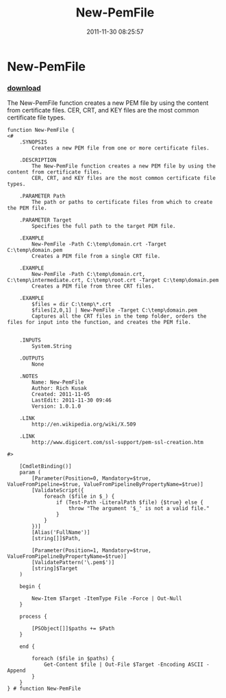 ﻿---
pid:            3075
poster:         Rich Kusak
title:          New-PemFile
date:           2011-11-30 08:25:57
format:         posh
parent:         0
parent:         0

---

# New-PemFile

### [download](3075.ps1)

The New-PemFile function creates a new PEM file by using the content from certificate files.
CER, CRT, and KEY files are the most common certificate file types.

```posh
function New-PemFile {
<#
	.SYNOPSIS
		Creates a new PEM file from one or more certificate files.

	.DESCRIPTION
		The New-PemFile function creates a new PEM file by using the content from certificate files.
		CER, CRT, and KEY files are the most common certificate file types.

	.PARAMETER Path
		The path or paths to certificate files from which to create the PEM file.

	.PARAMETER Target
		Specifies the full path to the target PEM file.

	.EXAMPLE
		New-PemFile -Path C:\temp\domain.crt -Target C:\temp\domain.pem
		Creates a PEM file from a single CRT file.

	.EXAMPLE
		New-PemFile -Path C:\temp\domain.crt, C:\temp\intermediate.crt, C:\temp\root.crt -Target C:\temp\domain.pem
		Creates a PEM file from three CRT files.
		
	.EXAMPLE
		$files = dir C:\temp\*.crt
		$files[2,0,1] | New-PemFile -Target C:\temp\domain.pem
		Captures all the CRT files in the temp folder, orders the files for input into the function, and creates the PEM file.
		

	.INPUTS
		System.String

	.OUTPUTS
		None

	.NOTES
		Name: New-PemFile
		Author: Rich Kusak
		Created: 2011-11-05
		LastEdit: 2011-11-30 09:46
		Version: 1.0.1.0

	.LINK
		http://en.wikipedia.org/wiki/X.509

	.LINK
		http://www.digicert.com/ssl-support/pem-ssl-creation.htm

#>

	[CmdletBinding()]
	param (
		[Parameter(Position=0, Mandatory=$true, ValueFromPipeline=$true, ValueFromPipelineByPropertyName=$true)]
		[ValidateScript({
			foreach ($file in $_) {
				if (Test-Path -LiteralPath $file) {$true} else {
					throw "The argument '$_' is not a valid file."
				}
			}
		})]
		[Alias('FullName')]
		[string[]]$Path,
		
		[Parameter(Position=1, Mandatory=$true, ValueFromPipelineByPropertyName=$true)]
		[ValidatePattern('\.pem$')]
		[string]$Target
	)
	
	begin {
	
		New-Item $Target -ItemType File -Force | Out-Null
	}
	
	process {
	
		[PSObject[]]$paths += $Path
	}

	end {
	
		foreach ($file in $paths) {
			Get-Content $file | Out-File $Target -Encoding ASCII -Append
		}
	}
} # function New-PemFile

```
